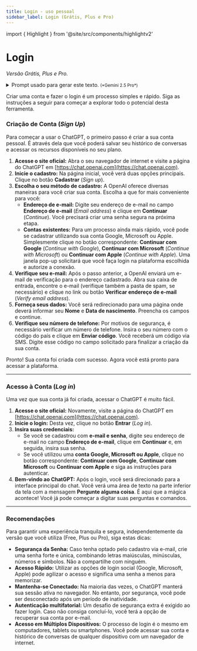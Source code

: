 ```yaml
---
title: Login - uso pessoal
sidebar_label: Login (Grátis, Plus e Pro)
---
```

import { Highlight }  from '@site/src/components/highlightv2'

# Login
*Versão Grátis, Plus e Pro.*

<details>
<summary>Prompt usado para gerar este texto. <small>(*Gemini 2.5 Pro*)</small></summary>
<div>
Você é um especialista em experiência do usuário (UX Writer) e redator técnico. Seu objetivo é criar um guia de usuário passo a passo, claro, conciso e fácil de seguir, para a criação de conta e login no ChatGPT.

**Contexto:**
Este guia será publicado como parte de um material de um curso de introdução ao uso do ChatGPT.

**Tarefa:**
Gere o guia passo a passo compatível com a versão Free, Plus e Pro. Use como referência a estrutura e requisitos apresentados a seguir.

# **Estrutura do Guia**
## Criação de Conta (Sign Up):
* Descreva o processo passo a passo para um novo usuário criar uma conta.
* Comece pelo acesso ao site oficial do ChatGPT.
* Mencione as opções de cadastro (por exemplo e-mail, conta Google, Microsoft, Apple, telefone, etc).
* Inclua a etapa de verificação de e-mail e de número de telefone.
## Acesso à Conta (Log in):
* Descreva o processo passo a passo para um usuário já registrado acessar sua conta.
* Detalhe como inserir as credenciais e o que o usuário verá após o login.
## Recomendações
* Liste recomendações pertinentes relacionadas ao processo de login nas versões Free, Plus e Pro do ChatGPT. 

# Requisitos:
* Importante: Para gerar o guia, pesquise o processo de login mais atual do ChatGPT, utilizando fontes publicadas a partir de 2025. O guia deve refletir com precisão as instruções, os nomes de botões e os fluxos da interface vigente.
* Tom e Linguagem: Use uma linguagem clara, simples e amigável. Evite jargões técnicos sempre que possível. O tom deve ser encorajador e direto.
* Formato: Utilize listas numeradas para cada passo. Destaque os nomes de botões, links ou campos de formulário **em negrito**. Exemplo: Clique no botão **Entrar** (*Log in*).
* Botões e opções: Para indicar os elementos de interface como botões e links use a nomenclatura utilizada na versão português brasileiro do ChatGPT, mas indique entre parênteses o nome original em inglês do comando. Exemplo: Clique no botão **Cadastrar** (*Sign up*). 
* Foco no Usuário: Lembre-se, o guia é estritamente para o usuário final. Não inclua nenhuma informação sobre gerenciamento de workspace, configurações de administrador ou faturamento.
</div>
</details>

Criar uma conta e fazer o login é um processo simples e rápido. Siga as instruções a seguir para começar a explorar todo o potencial desta ferramenta.

### Criação de Conta (*Sign Up*)
Para começar a usar o ChatGPT, o <Highlight>primeiro passo</Highlight> é criar a sua conta pessoal. É através dela que você poderá salvar seu histórico de conversas e acessar os recursos disponíveis no seu plano.
1. **Acesse o site oficial:** Abra o seu navegador de internet e visite a página do ChatGPT em [https://chat.openai.com](https://chat.openai.com).
2. **Inicie o cadastro:** Na página inicial, você verá duas opções principais. Clique no botão **Cadastrar** (*Sign up*).
3. **Escolha o seu método de cadastro:** A OpenAI oferece diversas maneiras para você criar sua conta. Escolha a que for mais conveniente para você:
    * **Endereço de e-mail:** Digite seu endereço de e-mail no campo **Endereço de e-mail** (*Email address*) e clique em **Continuar** (*Continue*). Você precisará criar uma senha segura na próxima etapa.
    * **Contas existentes:** Para um processo ainda mais rápido, você pode se cadastrar utilizando sua conta Google, Microsoft ou Apple. Simplesmente clique no botão correspondente: **Continuar com Google** (*Continue with Google*), **Continuar com Microsoft** (*Continue with Microsoft*) ou **Continuar com Apple** (*Continue with Apple*). Uma janela pop-up solicitará que você faça login na plataforma escolhida e autorize a conexão.
4. **Verifique seu e-mail:** Após o passo anterior, a OpenAI enviará um e-mail de verificação para o endereço cadastrado. Abra sua caixa de entrada, encontre o e-mail (verifique também a pasta de spam, se necessário) e clique no link ou botão **Verificar endereço de e-mail** (*Verify email address*).
5. **Forneça seus dados:** Você será redirecionado para uma página onde deverá informar seu **Nome** e **Data de nascimento**. Preencha os campos e continue.
6. **Verifique seu número de telefone:** Por motivos de segurança, é necessário verificar um número de telefone. Insira o seu número com o código do país e clique em **Enviar código**. Você receberá um código via SMS. Digite esse código no campo solicitado para finalizar a criação da sua conta.

Pronto! <Highlight delay='1000'>Sua conta foi criada com sucesso</Highlight>. Agora você está pronto para acessar a plataforma.

---

### Acesso à Conta (*Log in*)
Uma vez que sua conta já foi criada, <Highlight>acessar o ChatGPT</Highlight> é muito fácil.

1. **Acesse o site oficial:** Novamente, visite a página do ChatGPT em [https://chat.openai.com](https://chat.openai.com).
2. **Inicie o login:** Desta vez, clique no botão **Entrar** (*Log in*).
3. **Insira suas credenciais:**
    * Se você se cadastrou com **e-mail e senha**, digite seu endereço de e-mail no campo **Endereço de e-mail**, clique em **Continuar** e, em seguida, insira sua senha.
    * Se você utilizou uma **conta Google, Microsoft ou Apple**, clique no botão correspondente: **Continuar com Google**, **Continuar com Microsoft** ou **Continuar com Apple** e siga as instruções para autenticar.
4.  **Bem-vindo ao ChatGPT:** Após o login, você será direcionado para a interface principal do chat. Você verá uma área de texto na parte inferior da tela com a mensagem **Pergunte alguma coisa**. É aqui que a mágica acontece! Você já pode começar a digitar suas perguntas e comandos.

---

### Recomendações
Para garantir uma experiência tranquila e segura, independentemente da versão que você utiliza (Free, Plus ou Pro), siga estas <Highlight delay='1000'>dicas</Highlight>:

* **Segurança da Senha:** Caso tenha optado pelo cadastro via e-mail, crie uma senha forte e única, combinando letras maiúsculas, minúsculas, números e símbolos. Não a compartilhe com ninguém.
* **Acesso Rápido:** Utilizar as opções de login social (Google, Microsoft, Apple) pode agilizar o acesso e significa uma senha a menos para memorizar.
* **Mantenha-se Conectado:** Na maioria das vezes, o ChatGPT manterá sua sessão ativa no navegador. No entanto, por segurança, você pode ser desconectado após um período de inatividade.
* **Autenticação multifatorial:** Um desafio de segurança extra é exigido ao fazer login. Caso não consiga concluí-lo, você terá a opção de recuperar sua conta por e-mail.
* **Acesso em Múltiplos Dispositivos:** O processo de login é o mesmo em computadores, tablets ou smartphones. Você pode acessar sua conta e histórico de conversas de qualquer dispositivo com um navegador de internet.